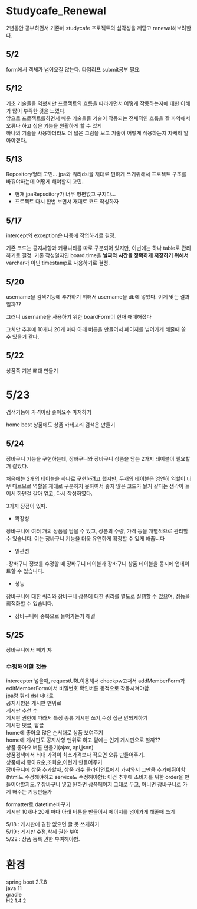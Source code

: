 # Studycafe_Renewal

2년동안 공부하면서 기존에 studycafe 프로젝트의 심각성을 깨닫고 renewal해보려한다.   

## 5/2
form에서 객체가 넘어오질 않는다. 타임리프 submit공부 필요.  

## 5/12
기초 기술들을 익혔지만 프로젝트의 흐름을 따라가면서 어떻게 작동하는지에 대한 이해가 많이 부족한 것을 느꼈다.   
앞으로 프로젝트를하면서 배운 기술을들 기술이 작동되는 전체적인 흐름을 잘 파악해서 오류나 하고 싶은 기능을 원활하게 할 수 있게   
하나의 기술을 사용하더라도 더 넓은 그림을 보고 기술이 어떻게 작용하는지 자세히 알아야겠다.  

## 5/13
Repository형태 고민...
jpa와 쿼리dsl을 재대로 편하게 쓰기위해서 프로젝트 구조를 바꿔야하는데 어떻게 해야할지 고민..
+ 현재 jpaRepsoitory가 너무 형편없고 구지다...
+ 프로젝트 다시 한번 보면서 재대로 코드 작성하자

## 5/17
intercept와 exception은 나중에 작업하기로 결정.

기존 코드는 공지사항과 커뮤니티를 따로 구분되어 있지만, 이번에는 하나 table로 관리하기로 결정.
기존 작성일자인 board.time을 **날짜와 시간을 정확하게 저장하기 위해서** varchar가 아닌 timestamp로 사용하기로 결정.

## 5/20
username을 검색기능에 추가하기 위해서 username을 db에 넣었다. 
이게 맞는 결과일까??

그러니 username을 사용하기 위한 boardForm이 현재 애매해졌다

그치만 추후에 10개나 20개 마다 아래 버튼을 만들어서 페이지를 넘어가게 해줄때 쓸 수 있을거 같다.

## 5/22
상품쪽 기본 뼈대 만들기

# 5/23
검색기능에 가격이랑 좋아요수 마저하기

home best 상품에도 상품 카테고리 검색은 만들기 

## 5/24
장바구니 기능을 구현하는데, 장바구니와 장바구니 상품을 담는 2가지 테이블이 필요할거 같았다.

처음에는 2개의 테이블을 하나로 구현하려고 했지만,
두개의 테이블은 엄연히 역할이 너무 다르므로 역할을 재대로 구분하지 못하여서 좋지 않은 코드가 될거 같다는 생각이 들어서 하던걸 갈아 엎고, 다시 작성하였다.

3가지 장점이 있따. 
- 확장성

장바구니에 여러 개의 상품을 담을 수 있고, 상품의 수량, 가격 등을 개별적으로 관리할 수 있습니다. 이는 장바구니 기능을 더욱 유연하게 확장할 수 있게 해줍니다
- 일관성 

-장바구니 정보를 수정할 때 장바구니 테이블과 장바구니 상품 테이블을 동시에 업데이트할 수 있습니다.
- 성능

장바구니에 대한 쿼리와 장바구니 상품에 대한 쿼리를 별도로 실행할 수 있으며, 성능을 최적화할 수 있습니다.

+ 장바구니에 중복으로 들어가는거 해결
## 5/25
장바구니에서 빼기
쟈

### 수정해야할 것들
intercepter 넣을때, requestURL이용해서 checkpw고쳐서 addMemberForm과 editMemberForm에서 비밀번호 확인버튼 동적으로 작동시켜야함.  
jpa랑 쿼리 dsl 재대로  
공지사항은 게시판 맨위로   
게시판 추천 수  
게시판 권한에 따라서 특정 종류 게시판 쓰기,수정 접근 안되게하기  
게시판 댓글, 답글  
home에 좋아요 많은 순서대로 상품 보여주기  
home에 게시판도 공지사항 맨위로 하고 밑에는 인기 게시판으로 할까??  
상품 좋아요 버튼 만들기(ajax, api,json)  
상품검색에서 최대 가격이 최소가격보다 작으면 오류 만들어주기.  
상품에서 좋아요순,조회순,이런거 만들어주기  
장바구니에 상품 추가할때, 상품 개수 클라이언트에서 가져와서 그만큼 추가해줘야함(html도 수정해야하고 service도 수정해야함): 이건 추후에 소비자를 위한 order을 만들어야할지도..?
장바구니 넣고 원하면 상품페이지 그대로 두고, 아니면 장바구니로 가게 해주는 기능만들가  

formatter로 datetime바꾸기  
게시판 10개나 20개 마다 아래 버튼을 만들어서 페이지를 넘어가게 해줄때 쓰기  


5/18 : 게시판에 권한 없으면 글 못 쓰게하기  
5/19 : 게시판 수정,삭제 권한 부여  
5/22 : 상품 등록 권한 부여해야함.  

# 환경 
spring boot 2.7.8    
java 11    
gradle  
H2 1.4.2  

